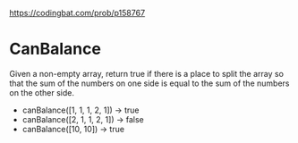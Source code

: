 https://codingbat.com/prob/p158767

# CanBalance


Given a non-empty array, return true if there is a place to split the array so that the sum of the numbers on one side is equal to the sum of the numbers on the other side.


* canBalance([1, 1, 1, 2, 1]) → true
* canBalance([2, 1, 1, 2, 1]) → false
* canBalance([10, 10]) → true
